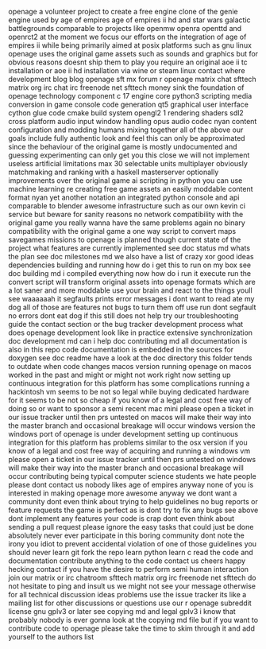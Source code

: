 openage a volunteer project to create a free engine clone of the genie engine used by age of empires age of empires ii hd and star wars galactic battlegrounds comparable to projects like openmw openra openttd and openrct2 at the moment we focus our efforts on the integration of age of empires ii while being primarily aimed at posix platforms such as gnu linux openage uses the original game assets such as sounds and graphics but for obvious reasons doesnt ship them to play you require an original aoe ii tc installation or aoe ii hd installation via wine or steam linux contact where development blog blog openage sft mx forum r openage matrix chat sfttech matrix org irc chat irc freenode net sfttech money sink the foundation of openage technology component c 17 engine core python3 scripting media conversion in game console code generation qt5 graphical user interface cython glue code cmake build system opengl2 1 rendering shaders sdl2 cross platform audio input window handling opus audio codec nyan content configuration and modding humans mixing together all of the above our goals include fully authentic look and feel this can only be approximated since the behaviour of the original game is mostly undocumented and guessing experimenting can only get you this close we will not implement useless artificial limitations max 30 selectable units multiplayer obviously matchmaking and ranking with a haskell masterserver optionally improvements over the original game ai scripting in python you can use machine learning re creating free game assets an easily moddable content format nyan yet another notation an integrated python console and api comparable to blender awesome infrastructure such as our own kevin ci service but beware for sanity reasons no network compatibility with the original game you really wanna have the same problems again no binary compatibility with the original game a one way script to convert maps savegames missions to openage is planned though current state of the project what features are currently implemented see doc status md whats the plan see doc milestones md we also have a list of crazy xor good ideas dependencies building and running how do i get this to run on my box see doc building md i compiled everything now how do i run it execute run the convert script will transform original assets into openage formats which are a lot saner and more moddable use your brain and react to the things youll see waaaaaah it segfaults prints error messages i dont want to read ate my dog all of those are features not bugs to turn them off use run dont segfault no errors dont eat dog if this still does not help try our troubleshooting guide the contact section or the bug tracker development process what does openage development look like in practice extensive synchronization doc development md can i help doc contributing md all documentation is also in this repo code documentation is embedded in the sources for doxygen see doc readme have a look at the doc directory this folder tends to outdate when code changes macos version running openage on macos worked in the past and might or might not work right now setting up continuous integration for this platform has some complications running a hackintosh vm seems to be not so legal while buying dedicated hardware for it seems to be not so cheap if you know of a legal and cost free way of doing so or want to sponsor a semi recent mac mini please open a ticket in our issue tracker until then prs untested on macos will make their way into the master branch and occasional breakage will occur windows version the windows port of openage is under development setting up continuous integration for this platform has problems similar to the osx version if you know of a legal and cost free way of acquiring and running a windows vm please open a ticket in our issue tracker until then prs untested on windows will make their way into the master branch and occasional breakage will occur contributing being typical computer science students we hate people please dont contact us nobody likes age of empires anyway none of you is interested in making openage more awesome anyway we dont want a community dont even think about trying to help guidelines no bug reports or feature requests the game is perfect as is dont try to fix any bugs see above dont implement any features your code is crap dont even think about sending a pull request please ignore the easy tasks that could just be done absolutely never ever participate in this boring community dont note the irony you idiot to prevent accidental violation of one of those guidelines you should never learn git fork the repo learn python learn c read the code and documentation contribute anything to the code contact us cheers happy hecking contact if you have the desire to perform semi human interaction join our matrix or irc chatroom sfttech matrix org irc freenode net sfttech do not hesitate to ping and insult us we might not see your message otherwise for all technical discussion ideas problems use the issue tracker its like a mailing list for other discussions or questions use our r openage subreddit license gnu gplv3 or later see copying md and legal gplv3 i know that probably nobody is ever gonna look at the copying md file but if you want to contribute code to openage please take the time to skim through it and add yourself to the authors list